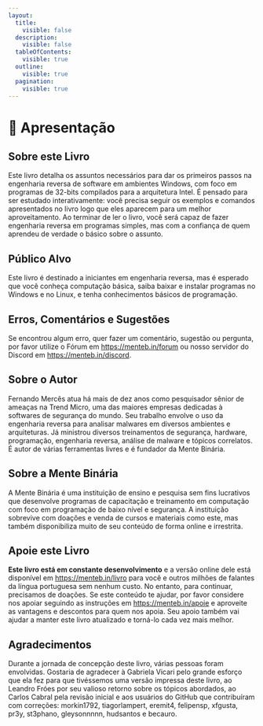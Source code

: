 ```yaml
---
layout:
  title:
    visible: false
  description:
    visible: false
  tableOfContents:
    visible: true
  outline:
    visible: true
  pagination:
    visible: true
---
```


# 🙌 Apresentação

## Sobre este Livro

Este livro detalha os assuntos necessários para dar os primeiros passos na engenharia reversa de software em ambientes Windows, com foco em programas de 32-bits compilados para a arquitetura Intel. É pensado para ser estudado interativamente: você precisa seguir os exemplos e comandos apresentados no livro logo que eles aparecem para um melhor aproveitamento. Ao terminar de ler o livro, você será capaz de fazer engenharia reversa em programas simples, mas com a confiança de quem aprendeu de verdade o básico sobre o assunto.

## Público Alvo

Este livro é destinado a iniciantes em engenharia reversa, mas é esperado que você conheça computação básica, saiba baixar e instalar programas no Windows e no Linux, e tenha conhecimentos básicos de programação.

## Erros, Comentários e Sugestões

Se encontrou algum erro, quer fazer um comentário, sugestão ou pergunta, por favor utilize o Fórum em https://menteb.in/forum ou nosso servidor do Discord em https://menteb.in/discord.

## Sobre o Autor

Fernando Mercês atua há mais de dez anos como pesquisador sênior de ameaças na Trend Micro, uma das maiores empresas dedicadas à softwares de segurança do mundo. Seu trabalho envolve o uso da engenharia reversa para analisar malwares em diversos ambientes e arquiteturas. Já ministrou diversos treinamentos de segurança, hardware, programação, engenharia reversa, análise de malware e tópicos correlatos. É autor de várias ferramentas livres e é fundador da Mente Binária.

## Sobre a Mente Binária

A Mente Binária é uma instituição de ensino e pesquisa sem fins lucrativos que desenvolve programas de capacitação e treinamento em computação com foco em programação de baixo nível e segurança. A instituição sobrevive com doações e venda de cursos e materiais como este, mas também disponibiliza muito de seu conteúdo de forma online e irrestrita.

## Apoie este Livro

**Este livro está em constante desenvolvimento** e a versão online dele está disponível em https://menteb.in/livro para você e outros milhões de falantes da língua portuguesa sem nenhum custo. No entanto, para continuar, precisamos de doações. Se este conteúdo te ajudar, por favor considere nos apoiar seguindo as instruções em https://menteb.in/apoie e aproveite as vantagens e descontos para quem nos apoia. Seu apoio também vai ajudar a manter este livro atualizado e torná-lo cada vez mais melhor.

## Agradecimentos

Durante a jornada de concepção deste livro, várias pessoas foram envolvidas. Gostaria de agradecer à Gabriela Vicari pelo grande esforço que ela fez para que tivéssemos uma versão impressa deste livro, ao Leandro Fróes por seu valioso retorno sobre os tópicos abordados, ao Carlos Cabral pela revisão inicial e aos usuários do GitHub que contribuíram com correções: morkin1792, tiagorlampert, eremit4, felipensp, xfgusta, pr3y, st3phano, gleysonnnnn, hudsantos e becauro.
